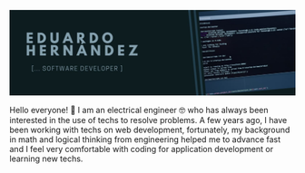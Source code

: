 ![banner](banner4.jpg)

Hello everyone! 🤝 I am an electrical engineer 🤓 who has always been interested in the use of techs to resolve problems. A few years ago, I have been working with techs on web development, fortunately, my background in math and logical thinking from engineering helped me to advance fast and I feel very comfortable with coding for application development or learning new techs.

<!--
**Edjhernandez/Edjhernandez** is a ✨ _special_ ✨ repository because its `README.md` (this file) appears on your GitHub profile.

Here are some ideas to get you started:

- 🔭 I’m currently working on ...
- 🌱 I’m currently learning ...
- 👯 I’m looking to collaborate on ...
- 🤔 I’m looking for help with ...
- 💬 Ask me about ...
- 📫 How to reach me: ...
- 😄 Pronouns: ...
- ⚡ Fun fact: ...
-->
